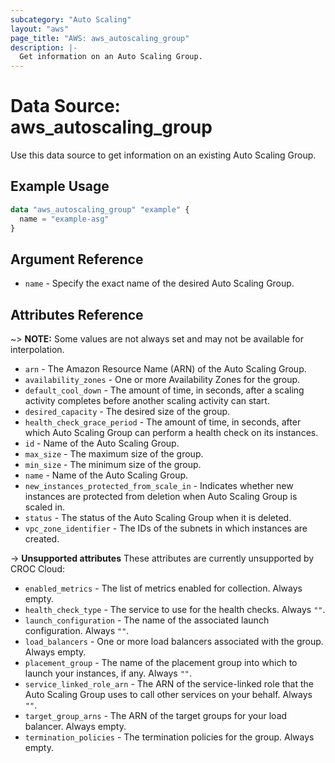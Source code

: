 ```yaml
---
subcategory: "Auto Scaling"
layout: "aws"
page_title: "AWS: aws_autoscaling_group"
description: |-
  Get information on an Auto Scaling Group.
---
```


# Data Source: aws_autoscaling_group

Use this data source to get information on an existing Auto Scaling Group.

## Example Usage

```terraform
data "aws_autoscaling_group" "example" {
  name = "example-asg"
}
```

## Argument Reference

* `name` - Specify the exact name of the desired Auto Scaling Group.

## Attributes Reference

~> **NOTE:** Some values are not always set and may not be available for interpolation.

* `arn` - The Amazon Resource Name (ARN) of the Auto Scaling Group.
* `availability_zones` - One or more Availability Zones for the group.
* `default_cool_down` - The amount of time, in seconds, after a scaling activity completes before another scaling activity can start.
* `desired_capacity` - The desired size of the group.
* `health_check_grace_period` - The amount of time, in seconds, after which Auto Scaling Group can perform a health check on its instances.
* `id` - Name of the Auto Scaling Group.
* `max_size` - The maximum size of the group.
* `min_size` - The minimum size of the group.
* `name` - Name of the Auto Scaling Group.
* `new_instances_protected_from_scale_in` - Indicates whether new instances are protected from deletion when Auto Scaling Group is scaled in.
* `status` -  The status of the Auto Scaling Group when it is deleted.
* `vpc_zone_identifier` - The IDs of the subnets in which instances are created.

->  **Unsupported attributes**
These attributes are currently unsupported by CROC Cloud:

* `enabled_metrics` - The list of metrics enabled for collection. Always empty.
* `health_check_type` - The service to use for the health checks. Always `""`.
* `launch_configuration` - The name of the associated launch configuration. Always `""`.
* `load_balancers` - One or more load balancers associated with the group. Always empty.
* `placement_group` - The name of the placement group into which to launch your instances, if any. Always `""`.
* `service_linked_role_arn` - The ARN of the service-linked role that the Auto Scaling Group uses to call other services on your behalf. Always `""`.
* `target_group_arns` - The ARN of the target groups for your load balancer. Always empty.
* `termination_policies` - The termination policies for the group. Always empty.

